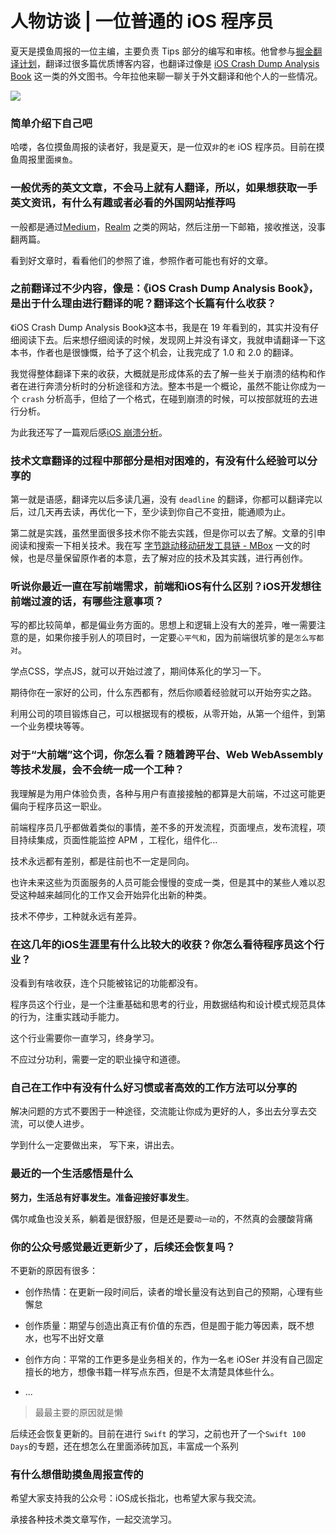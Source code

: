 # 人物访谈 | 一位普通的 iOS 程序员

夏天是摸鱼周报的一位主编，主要负责 Tips 部分的编写和审核。他曾参与[掘金翻译计划](https://github.com/xitu/gold-miner "掘金翻译计划")，翻译过很多篇优质博客内容，也翻译过像是 [iOS Crash Dump Analysis Book](https://github.com/faisalmemon/ios-crash-dump-analysis-book "iOS Crash Dump Analysis Book") 这一类的外文图书。今年拉他来聊一聊关于外文翻译和他个人的一些情况。

![](https://gitee.com/zhangferry/Images/raw/master/iOSWeeklyLearning/lewis-keegan-oB2aEeE8s4A-unsplash.jpg)

### 简单介绍下自己吧

哈喽，各位摸鱼周报的读者好，我是夏天，是一位双`非`的`老`  iOS 程序员。目前在摸鱼周报里面`摸鱼`。

### 一般优秀的英文文章，不会马上就有人翻译，所以，如果想获取一手英文资讯，有什么有趣或者必看的外国网站推荐吗

一般都是通过[Medium](https://medium.com/ "Medium")，[Realm](https://realm.io/ "Realm") 之类的网站，然后注册一下邮箱，接收推送，没事翻两篇。

看到好文章时，看看他们的参照了谁，参照作者可能也有好的文章。

### 之前翻译过不少内容，像是：《iOS Crash Dump Analysis Book》，是出于什么理由进行翻译的呢？翻译这个长篇有什么收获？

《iOS Crash Dump Analysis Book》这本书，我是在 19 年看到的，其实并没有仔细阅读下去。后来想仔细阅读的时候，发现网上并没有译文，我就申请翻译一下这本书，作者也是很慷慨，给予了这个机会，让我完成了 1.0 和 2.0 的翻译。

我觉得整体翻译下来的收获，大概就是形成体系的去了解一些关于崩溃的结构和作者在进行奔溃分析时的分析途径和方法。整本书是一个概论，虽然不能让你成为一个  `crash` 分析高手，但给了一个格式，在碰到崩溃的时候，可以按部就班的去进行分析。

为此我还写了一篇观后感[iOS 崩溃分析](https://mp.weixin.qq.com/s/sUfPaAe2UEqRlQ7JXUAADw)。

### 技术文章翻译的过程中那部分是相对困难的，有没有什么经验可以分享的

第一就是语感，翻译完以后多读几遍，没有 `deadline` 的翻译，你都可以翻译完以后，过几天再去读，再优化一下，至少读到你自己不变扭，能通顺为止。

第二就是实践，虽然里面很多技术你不能去实践，但是你可以去了解。文章的引申阅读和搜索一下相关技术。我在写 [字节跳动移动研发工具链 - MBox](https://mp.weixin.qq.com/s/OD2lYfA9tkdgEp4QGRtdog) 一文的时候，也是尽量保留原作者的本意，去了解对应的技术及其实践，进行再创作。

### 听说你最近一直在写前端需求，前端和iOS有什么区别？iOS开发想往前端过渡的话，有哪些注意事项？

写的都比较简单，都是偏业务方面的。思想上和逻辑上没有大的差异，唯一需要注意的是，如果你接手别人的项目时，一定要`心平气和`，因为前端很坑爹的是`怎么写都对`。

学点CSS，学点JS，就可以开始过渡了，期间体系化的学习一下。

期待你在一家好的公司，什么东西都有，然后你顺着经验就可以开始夯实之路。

利用公司的项目锻炼自己，可以根据现有的模板，从零开始，从第一个组件，到第一个业务模块等等。

### 对于“大前端”这个词，你怎么看？随着跨平台、Web WebAssembly等技术发展，会不会统一成一个工种？

我理解是为用户体验负责，各种与用户有直接接触的都算是大前端，不过这可能更偏向于程序员这一职业。

前端程序员几乎都做着类似的事情，差不多的开发流程，页面埋点，发布流程，项目持续集成，页面性能监控 APM ，工程化，组件化...

技术永远都有差别，都是往前也不一定是同向。

也许未来这些为页面服务的人员可能会慢慢的变成一类，但是其中的某些人难以忍受这种越来越同化的工作又会开始异化出新的种类。

技术不停步，工种就永远有差异。

### 在这几年的iOS生涯里有什么比较大的收获？你怎么看待程序员这个行业？

没看到有啥收获，连个只能被铭记的功能都没有。

程序员这个行业，是一个注重基础和思考的行业，用数据结构和设计模式规范具体的行为，注重实践动手能力。

这个行业需要你一直学习，终身学习。

不应过分功利，需要一定的职业操守和道德。

### 自己在工作中有没有什么好习惯或者高效的工作方法可以分享的

解决问题的方式不要困于一种途径，交流能让你成为更好的人，多出去分享去交流，可以使人进步。

学到什么一定要做出来， 写下来，讲出去。

### 最近的一个生活感悟是什么

**努力，生活总有好事发生。准备迎接好事发生**。

偶尔咸鱼也没关系，躺着是很舒服，但是还是要`动一动`的，不然真的会腰酸背痛

### 你的公众号感觉最近更新少了，后续还会恢复吗？

不更新的原因有很多：

* 创作热情：在更新一段时间后，读者的增长量没有达到自己的预期，心理有些懈怠
* 创作质量：期望与创造出真正有价值的东西，但是囿于能力等因素，既不想水，也写不出好文章
* 创作方向：平常的工作更多是业务相关的，作为一名`老` iOSer 并没有自己固定擅长的地方，想像书籍一样写点东西，但是不太清楚具体些什么。

* ...

> 最最主要的原因就是懒

后续还会恢复更新的。目前在进行 `Swift` 的学习，之前也开了一个`Swift 100 Days`的专题，还在想怎么在里面添砖加瓦，丰富成一个系列

### 有什么想借助摸鱼周报宣传的

希望大家支持我的公众号：iOS成长指北，也希望大家与我交流。

承接各种技术类文章写作，一起交流学习。

